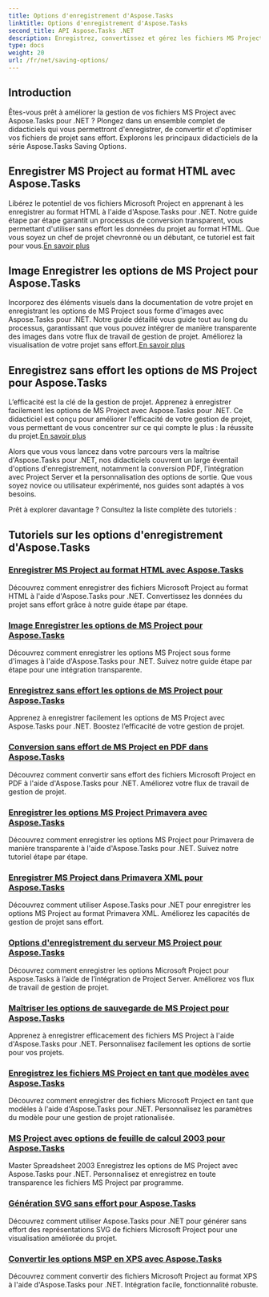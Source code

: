 ```yaml
---
title: Options d'enregistrement d'Aspose.Tasks
linktitle: Options d'enregistrement d'Aspose.Tasks
second_title: API Aspose.Tasks .NET
description: Enregistrez, convertissez et gérez les fichiers MS Project avec Aspose.Tasks pour .NET. Explorez des didacticiels pas à pas pour le HTML, les images, les PDF, Primavera, les modèles et bien plus encore.
type: docs
weight: 20
url: /fr/net/saving-options/
---
```


## Introduction

Êtes-vous prêt à améliorer la gestion de vos fichiers MS Project avec Aspose.Tasks pour .NET ? Plongez dans un ensemble complet de didacticiels qui vous permettront d'enregistrer, de convertir et d'optimiser vos fichiers de projet sans effort. Explorons les principaux didacticiels de la série Aspose.Tasks Saving Options.

## Enregistrer MS Project au format HTML avec Aspose.Tasks

 Libérez le potentiel de vos fichiers Microsoft Project en apprenant à les enregistrer au format HTML à l'aide d'Aspose.Tasks pour .NET. Notre guide étape par étape garantit un processus de conversion transparent, vous permettant d'utiliser sans effort les données du projet au format HTML. Que vous soyez un chef de projet chevronné ou un débutant, ce tutoriel est fait pour vous.[En savoir plus](./html-save-options/)

## Image Enregistrer les options de MS Project pour Aspose.Tasks

Incorporez des éléments visuels dans la documentation de votre projet en enregistrant les options de MS Project sous forme d'images avec Aspose.Tasks pour .NET. Notre guide détaillé vous guide tout au long du processus, garantissant que vous pouvez intégrer de manière transparente des images dans votre flux de travail de gestion de projet. Améliorez la visualisation de votre projet sans effort.[En savoir plus](./image-save-options/)

## Enregistrez sans effort les options de MS Project pour Aspose.Tasks

 L’efficacité est la clé de la gestion de projet. Apprenez à enregistrer facilement les options de MS Project avec Aspose.Tasks pour .NET. Ce didacticiel est conçu pour améliorer l'efficacité de votre gestion de projet, vous permettant de vous concentrer sur ce qui compte le plus : la réussite du projet.[En savoir plus](./mpp-save-options/)

Alors que vous vous lancez dans votre parcours vers la maîtrise d'Aspose.Tasks pour .NET, nos didacticiels couvrent un large éventail d'options d'enregistrement, notamment la conversion PDF, l'intégration avec Project Server et la personnalisation des options de sortie. Que vous soyez novice ou utilisateur expérimenté, nos guides sont adaptés à vos besoins.

Prêt à explorer davantage ? Consultez la liste complète des tutoriels :

## Tutoriels sur les options d'enregistrement d'Aspose.Tasks
### [Enregistrer MS Project au format HTML avec Aspose.Tasks](./html-save-options/)
Découvrez comment enregistrer des fichiers Microsoft Project au format HTML à l'aide d'Aspose.Tasks pour .NET. Convertissez les données du projet sans effort grâce à notre guide étape par étape.
### [Image Enregistrer les options de MS Project pour Aspose.Tasks](./image-save-options/)
Découvrez comment enregistrer les options MS Project sous forme d'images à l'aide d'Aspose.Tasks pour .NET. Suivez notre guide étape par étape pour une intégration transparente.
### [Enregistrez sans effort les options de MS Project pour Aspose.Tasks](./mpp-save-options/)
Apprenez à enregistrer facilement les options de MS Project avec Aspose.Tasks pour .NET. Boostez l’efficacité de votre gestion de projet.
### [Conversion sans effort de MS Project en PDF dans Aspose.Tasks](./pdf-save-options/)
Découvrez comment convertir sans effort des fichiers Microsoft Project en PDF à l'aide d'Aspose.Tasks pour .NET. Améliorez votre flux de travail de gestion de projet.
### [Enregistrer les options MS Project Primavera avec Aspose.Tasks](./primavera-save-options/)
Découvrez comment enregistrer les options MS Project pour Primavera de manière transparente à l'aide d'Aspose.Tasks pour .NET. Suivez notre tutoriel étape par étape.
### [Enregistrer MS Project dans Primavera XML pour Aspose.Tasks](./primavera-xml-save-options/)
Découvrez comment utiliser Aspose.Tasks pour .NET pour enregistrer les options MS Project au format Primavera XML. Améliorez les capacités de gestion de projet sans effort.
### [Options d'enregistrement du serveur MS Project pour Aspose.Tasks](./project-server-save-options/)
Découvrez comment enregistrer les options Microsoft Project pour Aspose.Tasks à l’aide de l’intégration de Project Server. Améliorez vos flux de travail de gestion de projet.
### [Maîtriser les options de sauvegarde de MS Project pour Aspose.Tasks](./general-save-options/)
Apprenez à enregistrer efficacement des fichiers MS Project à l'aide d'Aspose.Tasks pour .NET. Personnalisez facilement les options de sortie pour vos projets.
### [Enregistrez les fichiers MS Project en tant que modèles avec Aspose.Tasks](./save-template-options/)
Découvrez comment enregistrer des fichiers Microsoft Project en tant que modèles à l'aide d'Aspose.Tasks pour .NET. Personnalisez les paramètres du modèle pour une gestion de projet rationalisée.
### [MS Project avec options de feuille de calcul 2003 pour Aspose.Tasks](./spreadsheet-2003-save-options/)
Master Spreadsheet 2003 Enregistrez les options de MS Project avec Aspose.Tasks pour .NET. Personnalisez et enregistrez en toute transparence les fichiers MS Project par programme.
### [Génération SVG sans effort pour Aspose.Tasks](./svg-options/)
Découvrez comment utiliser Aspose.Tasks pour .NET pour générer sans effort des représentations SVG de fichiers Microsoft Project pour une visualisation améliorée du projet.
### [Convertir les options MSP en XPS avec Aspose.Tasks](./xps-options/)
Découvrez comment convertir des fichiers Microsoft Project au format XPS à l'aide d'Aspose.Tasks pour .NET. Intégration facile, fonctionnalité robuste.